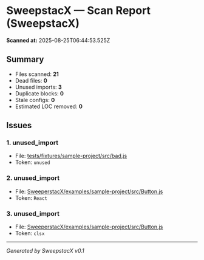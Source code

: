 # SweepstacX — Scan Report (SweepstacX)

**Scanned at:** 2025-08-25T06:44:53.525Z

## Summary
- Files scanned: **21**
- Dead files: **0**
- Unused imports: **3**
- Duplicate blocks: **0**
- Stale configs: **0**
- Estimated LOC removed: **0**

## Issues
### 1. unused_import
- File: [tests/fixtures/sample-project/src/bad.js](tests/fixtures/sample-project/src/bad.js)
- Token: `unused`

### 2. unused_import
- File: [SweeperstacX/examples/sample-project/src/Button.js](SweeperstacX/examples/sample-project/src/Button.js)
- Token: `React`

### 3. unused_import
- File: [SweeperstacX/examples/sample-project/src/Button.js](SweeperstacX/examples/sample-project/src/Button.js)
- Token: `clsx`

---
_Generated by SweepstacX v0.1_